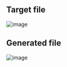 ## Target file
![image](https://github.com/Pranay-Pandey/PlayCSS-solutions/assets/79053599/78ed30e8-9565-4b86-aa55-9512b5be638d)

## Generated file
![image](https://github.com/Pranay-Pandey/PlayCSS-solutions/assets/79053599/c99fdc0b-eb7f-4add-bdda-97b50b191e1e)
